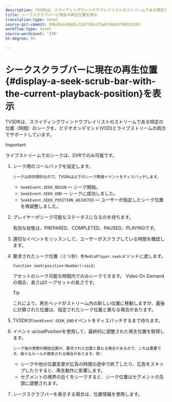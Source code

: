 ```yaml
---
description: TVSDKは、スライディングウィンドウプレイリストのストリームである特定の位置（時間）のシークを、ビデオオンデマンド(VOD)とライブストリームの両方でサポートしています。
title: シークスクラブバーに現在の再生位置を表示
translation-type: tm+mt
source-git-commit: 89bdda1d4bd5c126f19ba75a819942df901183d1
workflow-type: tm+mt
source-wordcount: '279'
ht-degree: 0%

---
```



# シークスクラブバーに現在の再生位置{#display-a-seek-scrub-bar-with-the-current-playback-position}を表示

TVSDKは、スライディングウィンドウプレイリストのストリームである特定の位置（時間）のシークを、ビデオオンデマンド(VOD)とライブストリームの両方でサポートしています。

>[!IMPORTANT]
>
>ライブストリームでのシークは、DVRでのみ可能です。

1. シーク用のコールバックを設定します。

       シークは非同期的なので、TVSDKは以下のシーク関連イベントをディスパッチします。
   
   * `SeekEvent.SEEK_BEGIN`  — シーク開始。
   * `SeekEvent.SEEK_END`  — シークに成功しました。
   * `SeekEvent.SEEK_POSITION_ADJUSTED`  — ユーザーが指定したシーク位置を再調整しました。

1. プレイヤーがシーク可能なステータスになるのを待ちます。

   有効な状態は、PREPARED、COMPLETED、PAUSED、PLAYINGです。

1. 適切なイベントをリッスンして、ユーザーがスクラブしている時間を確認します。
1. 要求されたシーク位置（ミリ秒）を`MediaPlayer.seek`メソッドに渡します。

   ```
   function seek(position:Number):void;
   ```

   アセットのシーク可能な時間内でのみシークできます。 Video On Demandの場合、長さは0 ～アセットの長さです。

   >[!TIP]
   >
   >これにより、再生ヘッドがストリーム内の新しい位置に移動しますが、最後に計算された位置は、指定されたシーク位置と異なる場合があります。

1. TVSDKが`SeekEvent.SEEK_END`イベントをディスパッチするまで待ちます。
1. イベント.actualPositionを使用して、最終的に調整された再生位置を取得します。

       シーク後の実際の開始位置が、要求された位置と異なる場合があるので、これは重要です。様々なルールが適用される場合があります。例：
   
   * シークや他の位置変更が広告の時間の途中で終了したり、広告をスキップしたりすると、再生動作に影響します。
   * セグメントの境界の近くをシークすると、シーク位置はセグメントの先頭に調整されます。

1. シークスクラブバーを表示する場合は、位置情報を使用します。
